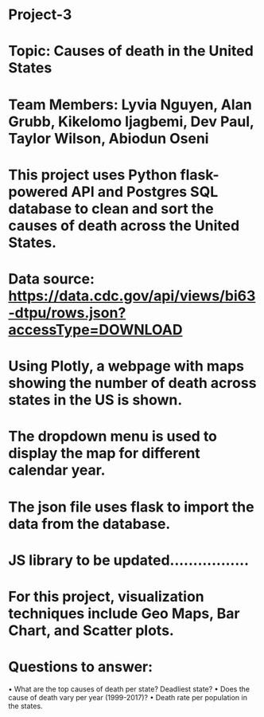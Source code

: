 # Project-3
# Topic: Causes of death in the United States
# Team Members: Lyvia Nguyen, Alan Grubb, Kikelomo Ijagbemi, Dev Paul, Taylor Wilson, Abiodun Oseni
# This project uses Python flask-powered API and Postgres SQL database to clean and sort the causes of death across the United States.
# Data source: https://data.cdc.gov/api/views/bi63-dtpu/rows.json?accessType=DOWNLOAD
#	**Using Plotly, a webpage with maps showing the number of death across states in the US is shown.**
# The dropdown menu is used to display the map for different calendar year.
# The json file uses flask to import the data from the database.
# JS library to be updated.................
# For this project, visualization techniques include Geo Maps, Bar Chart, and Scatter plots.
# Questions to answer:
• What are the top causes of death per state? Deadliest state?
• Does the cause of death vary per year (1999-2017)?
• Death rate per population in the states.
